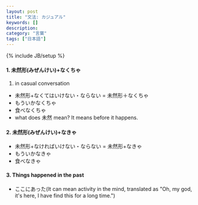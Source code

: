 ```yaml
---
layout: post
title: "文法: カジュアル"
keywords: []
description: 
category: "言葉"
tags: ["日本語"]
---
```

{% include JB/setup %}

#### 1. 未然形(みぜんけい)+なくちゃ
1. in casual conversation
- 未然形+なくてはいけない・ならない = 未然形＋なくちゃ
- もういかなくちゃ
- 食べなくちゃ
- what does 未然 mean?  It means before it happens.

#### 2. 未然形(みぜんけい)+なきゃ
- 未然形+なければいけない・ならない = 未然形+なきゃ
- もういかなきゃ
- 食べなきゃ

#### 3. Things happened in the past
- ここにあった(It can mean activity in the mind, translated as "Oh, my god, it's here, I have find
  this for a long time.")





